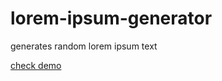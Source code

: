 # lorem-ipsum-generator
generates random lorem ipsum text

[check demo](https://random-lorem-ipsum.herokuapp.com/)
